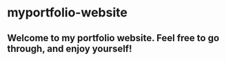 # myportfolio-website
## Welcome to my portfolio website. Feel free to go through, and enjoy yourself!
